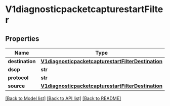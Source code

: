 # V1diagnosticpacketcapturestartFilter

## Properties
Name | Type | Description | Notes
------------ | ------------- | ------------- | -------------
**destination** | [**V1diagnosticpacketcapturestartFilterDestination**](V1diagnosticpacketcapturestartFilterDestination.md) |  | [optional] 
**dscp** | **str** |  | [optional] 
**protocol** | **str** |  | [optional] 
**source** | [**V1diagnosticpacketcapturestartFilterDestination**](V1diagnosticpacketcapturestartFilterDestination.md) |  | [optional] 

[[Back to Model list]](../README.md#documentation-for-models) [[Back to API list]](../README.md#documentation-for-api-endpoints) [[Back to README]](../README.md)

